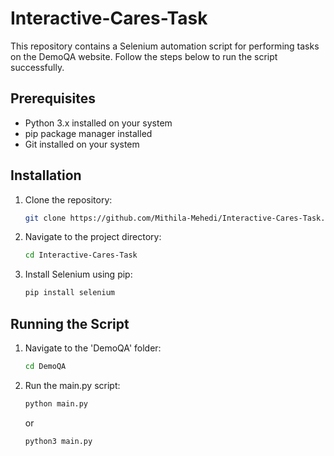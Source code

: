 # Interactive-Cares-Task

This repository contains a Selenium automation script for performing tasks on the DemoQA website. Follow the steps below to run the script successfully.

## Prerequisites

- Python 3.x installed on your system
- pip package manager installed
- Git installed on your system

## Installation

1. Clone the repository:

    ```bash
    git clone https://github.com/Mithila-Mehedi/Interactive-Cares-Task.git
    ```

2. Navigate to the project directory:

    ```bash
    cd Interactive-Cares-Task
    ```

3. Install Selenium using pip:

    ```bash
    pip install selenium
    ```

## Running the Script

1. Navigate to the 'DemoQA' folder:

    ```bash
    cd DemoQA
    ```

2. Run the main.py script:

    ```bash
    python main.py
    ```
   or
    ```bash
    python3 main.py
    ```
